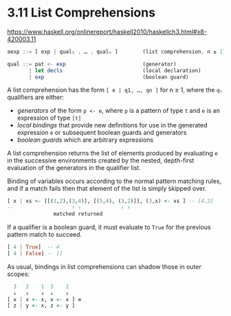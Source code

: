 # 3.11 List Comprehensions

https://www.haskell.org/onlinereport/haskell2010/haskellch3.html#x8-420003.11

```js bnf
aexp ::= [ exp | qual₁ , … , qualₙ ]        (list comprehension, n ≥ 1)

qual ::= pat <- exp                         (generator)
       | let decls                          (local declaration)
       | exp                                (boolean guard)
```

A list comprehension has the form `[ e | q1, …, qn ]` for n ≥ 1, where the `qᵢ` qualifiers are either:
* *generators* of the form `p <- e`, where `p` is a pattern of type `t` and `e` is an expression of type `[t]`
* *local bindings* that provide new definitions for use in the generated expression `e` or subsequent boolean guards and generators
* *boolean guards* which are arbitrary expressions

A list comprehension returns the list of elements produced by evaluating `e` in the successive environments created by the nested, depth-first evaluation of the generators in the qualifier list.

Binding of variables occurs according to the normal pattern matching rules, and if a match fails then that element of the list is simply skipped over.

```hs
[ x | xs <- [[(1,2),(3,4)], [(5,4), (3,2)]], (3,x) <- xs ] -- [4,2]
--                   ↑ ↑             ↑ ↑
               matched returned
```

If a qualifier is a boolean guard, it must evaluate to `True` for the previous pattern match to succeed.

```hs
[ 4 | True]  -- 4
[ 4 | False] -- []
```

As usual, bindings in list comprehensions can shadow those in outer scopes:

```hs
  3   2    1  3    2
  ↓   ↓    ↓  ↓    ↓
[ x | x <- x, x <- x ] ≡
[ z | y <- x, z <- y ]
```
